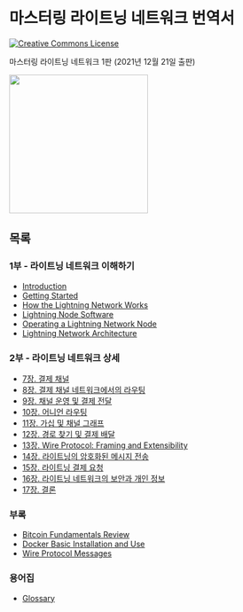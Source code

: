 # 마스터링 라이트닝 네트워크 번역서

<a rel="license" href="http://creativecommons.org/licenses/by-sa/4.0/"><img alt="Creative Commons License" style="border-width:0" src="https://i.creativecommons.org/l/by-sa/4.0/88x31.png" /></a><br /><span xmlns:dct="http://purl.org/dc/terms/" href="http://purl.org/dc/dcmitype/Text" property="dct:title" rel="dct:type">

마스터링 라이트닝 네트워크 1판 (2021년 12월 21일 출판)

<img src="https://github.com/lnbook/lnbook/raw/develop/images/cover_thumb.png" width="250"><br/>

## 목록

### 1부 - 라이트닝 네트워크 이해하기

*  [Introduction](https://github.com/lnbook/lnbook/blob/develop/01_introduction.asciidoc)
*  [Getting Started](https://github.com/lnbook/lnbook/blob/develop/02_getting_started.asciidoc)
*  [How the Lightning Network Works](https://github.com/lnbook/lnbook/blob/develop/03_how_ln_works.asciidoc)
*  [Lightning Node Software](https://github.com/lnbook/lnbook/blob/develop/04_node_client.asciidoc)
*  [Operating a Lightning Network Node](https://github.com/lnbook/lnbook/blob/develop/05_node_operations.asciidoc)
*  [Lightning Network Architecture](https://github.com/lnbook/lnbook/blob/develop/06_lightning_architecture.asciidoc)

### 2부 - 라이트닝 네트워크 상세

*  [7장. 결제 채널](./ch07.md)
*  [8장. 결제 채널 네트워크에서의 라우팅](./ch08.md)
*  [9장. 채널 운영 및 결제 전달](./ch09.md)
*  [10장. 어니언 라우팅](./ch10.md)
*  [11장. 가십 및 채널 그래프](./ch11.md)
*  [12장. 경로 찾기 및 결제 배달](./ch12.md)
*  [13장. Wire Protocol: Framing and Extensibility](./ch13.md)
*  [14장. 라이트닝의 암호화된 메시지 전송](./ch14.md)
*  [15장. 라이트닝 결제 요청](./ch15.md)
*  [16장. 라이트닝 네트워크의 보안과 개인 정보](./ch16.md)
*  [17장. 결론](./ch17.md)

### 부록

* [Bitcoin Fundamentals Review](https://github.com/lnbook/lnbook/blob/develop/appendix_bitcoin_fundamentals_review.asciidoc)
* [Docker Basic Installation and Use](https://github.com/lnbook/lnbook/blob/develop/appendix_docker_basics.asciidoc)
* [Wire Protocol Messages](https://github.com/lnbook/lnbook/blob/develop/appendix_protocol_messages.asciidoc)

### 용어집

* [Glossary](https://github.com/lnbook/lnbook/blob/develop/glossary.asciidoc)
